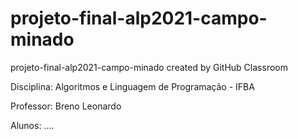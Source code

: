 # projeto-final-alp2021-campo-minado
projeto-final-alp2021-campo-minado created by GitHub Classroom

Disciplina: Algoritmos e Linguagem de Programação - IFBA

Professor: Breno Leonardo

Alunos: ....
